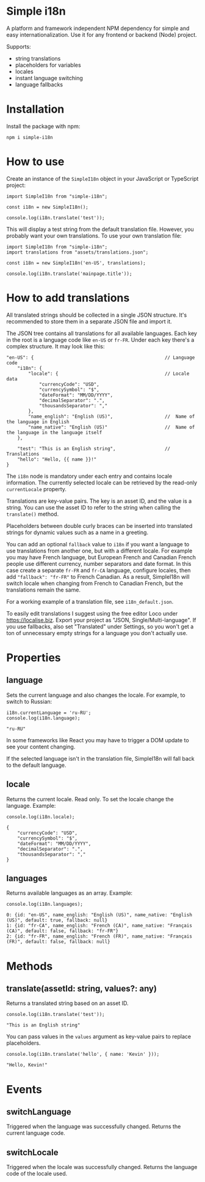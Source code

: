 # Simple i18n #

A platform and framework independent NPM dependency for simple and easy internationalization. Use it for any frontend or backend (Node) project.

Supports:

- string translations
- placeholders for variables
- locales
- instant language switching
- language fallbacks

# Installation #

Install the package with npm:

`npm i simple-i18n`

# How to use #

Create an instance of the `SimpleI18n` object in your JavaScript or TypeScript project:

```
import SimpleI18n from "simple-i18n";

const i18n = new SimpleI18n();

console.log(i18n.translate('test'));
```

This will display a test string from the default translation file. However, you probably want your own translations. To use your own translation file:

```
import SimpleI18n from "simple-i18n";
import translations from "assets/translations.json";

const i18n = new SimpleI18n('en-US', translations);

console.log(i18n.translate('mainpage.title'));
```

# How to add translations #

All translated strings should be collected in a single JSON structure. It's recommended to store them in a separate JSON file and import it.

The JSON tree contains all translations for all available languages. Each key in the root is a language code like `en-US` or `fr-FR`. Under each key there's a complex structure. It may look like this:

```
"en-US": {                                                // Language code
    "i18n": {
        "locale": {                                       // Locale data
            "currencyCode": "USD",
            "currencySymbol": "$",
            "dateFormat": "MM/DD/YYYY",
            "decimalSeparator": ".",
            "thousandsSeparator": ","
        },
        "name_english": "English (US)",                   //  Name of the language in English
        "name_native": "English (US)"                     //  Name of the language in the language itself
    },

    "test": "This is an English string",                  //  Translations
    "hello": "Hello, {{ name }}!"
}
```

The `i18n` node is mandatory under each entry and contains locale information. The currently selected locale can be retrieved by the read-only `currentLocale` property.

Translations are key-value pairs. The key is an asset ID, and the value is a string. You can use the asset ID to refer to the string when calling the `translate()` method.

Placeholders between double curly braces can be inserted into translated strings for dynamic values such as a name in a greeting.

You can add an optional `fallback` value to `i18n` if you want a language to use translations from another one, but with a different locale. For example you may have French language, but European French and Canadian French people use different currency, number separators and date format. In this case create a separate `fr-FR` and `fr-CA` language, configure locales, then add `"fallback": "fr-FR"` to French Canadian. As a result, SimpleI18n will switch locale when changing from French to Canadian French, but the translations remain the same.

For a working example of a translation file, see `i18n_default.json`.

To easily edit translations I suggest using the free editor Loco under https://localise.biz. Export your project as "JSON, Single/Multi-language". If you use fallbacks, also set "Translated" under Settings, so you won't get a ton of unnecessary empty strings for a language you don't actually use.

# Properties #

## language ##
Sets the current language and also changes the locale. For example, to switch to Russian:

```
i18n.currentLanguage = 'ru-RU';
console.log(i18n.language);
```
```
"ru-RU"
```

In some frameworks like React you may have to trigger a DOM update to see your content changing.

If the selected language isn't in the translation file, SimpleI18n will fall back to the default language.

## locale ##

Returns the current locale. Read only. To set the locale change the language. Example:

```
console.log(i18n.locale);
```
```
{
    "currencyCode": "USD",
    "currencySymbol": "$",
    "dateFormat": "MM/DD/YYYY",
    "decimalSeparator": ".",
    "thousandsSeparator": ","
}
```

## languages ##

Returns available languages as an array. Example:

```
console.log(i18n.languages);
```
```
0: {id: "en-US", name_english: "English (US)", name_native: "English (US)", default: true, fallback: null}
1: {id: "fr-CA", name_english: "French (CA)", name_native: "Français (CA)", default: false, fallback: "fr-FR"}
2: {id: "fr-FR", name_english: "French (FR)", name_native: "Français (FR)", default: false, fallback: null}
```

# Methods #

## translate(assetId: string, values?: any) ##

Returns a translated string based on an asset ID.

```
console.log(i18n.translate('test'));
```
```
"This is an English string"
```

You can pass values in the `values` argument as key-value pairs to replace placeholders.

```
console.log(i18n.translate('hello', { name: 'Kevin' }));
```
```
"Hello, Kevin!"
```

# Events #

## switchLanguage ##

Triggered when the language was successfully changed. Returns the current language code.

## switchLocale ##

Triggered when the locale was successfully changed. Returns the language code of the locale used.
